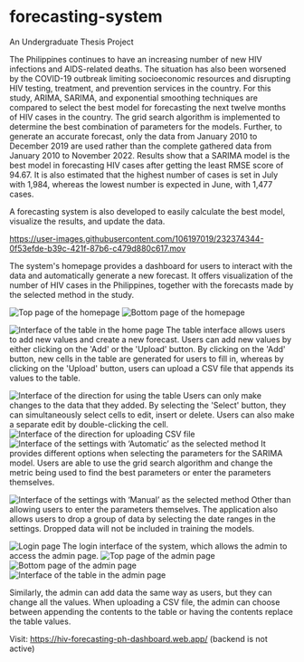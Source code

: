 # forecasting-system
An Undergraduate Thesis Project

The Philippines continues to have an increasing number of new HIV infections and AIDS-related deaths. The situation has also been worsened by the COVID-19 outbreak limiting socioeconomic resources and disrupting HIV testing, treatment, and prevention services in the country. For this study, ARIMA, SARIMA, and exponential smoothing techniques are compared to select the best model for forecasting the next twelve months of HIV cases in the country. The grid search algorithm is implemented to determine the best combination of parameters for the models. Further, to generate an accurate forecast, only the data from January 2010 to December 2019 are used rather than the complete gathered data from January 2010 to November 2022. Results show that a SARIMA model is the best model in forecasting HIV cases after getting the least RMSE score of 94.67. It is also estimated that the highest number of cases is set in July with 1,984, whereas the lowest number is expected in June, with 1,477 cases.

A forecasting system is also developed to easily calculate the best model, visualize the results, and update the data.

https://user-images.githubusercontent.com/106197019/232374344-0f53efde-b39c-421f-87b6-c479d880c617.mov



The system's homepage provides a dashboard for users to interact with the data and automatically generate a new forecast. It offers visualization of the number of HIV cases in the Philippines, together with the forecasts made by the selected method in the study.

![Top page of the homepage](https://github.com/abcd-arl/forecasting-system/assets/106197019/d5782c04-d179-41dd-b319-d58c1c4a424a)
![Bottom page of the homepage](https://github.com/abcd-arl/forecasting-system/assets/106197019/9f3f3994-8ec9-413d-a300-990617f80e1b)

![Interface of the table in the home page](https://github.com/abcd-arl/forecasting-system/assets/106197019/4515add0-8056-4cf6-8c5d-8c149b4f79cf)
The table interface allows users to add new values and create a new forecast. Users can add new values by either clicking on the 'Add' or the 'Upload' button. By clicking on the 'Add' button, new cells in the table are generated for users to fill in, whereas by clicking on the 'Upload' button, users can upload a CSV file that appends its values to the table.

![Interface of the direction for using the table](https://github.com/abcd-arl/forecasting-system/assets/106197019/0675c76b-4c39-4551-911e-4a2abd75646c)
Users can only make changes to the data that they added. By selecting the 'Select' button, they can simultaneously select cells to edit, insert or delete. Users can also make a separate edit by double-clicking the cell.
![Interface of the direction for uploading CSV file](https://github.com/abcd-arl/forecasting-system/assets/106197019/d5375e40-41af-43be-9abf-6dafb27d1999)
![Interface of the settings with ‘Automatic’ as the selected method](https://github.com/abcd-arl/forecasting-system/assets/106197019/f331bf24-b0da-442d-b8aa-f290d8bbf089)
It provides different options when selecting the parameters for the SARIMA model. Users are able to use the grid search algorithm and change the metric being used to find the best parameters or enter the parameters themselves.

![Interface of the settings with ‘Manual’ as the selected method](https://github.com/abcd-arl/forecasting-system/assets/106197019/4824b205-be77-40ad-a7ec-482b03cd6dc5)
Other than allowing users to enter the parameters themselves. The application also allows users to drop a group of data by selecting the date ranges in the settings. Dropped data will not be included in training the models.

![Login page](https://github.com/abcd-arl/forecasting-system/assets/106197019/ce7817c5-6a7b-4f01-baf5-afd5108952ab)
The login interface of the system, which allows the admin to access the admin page.
![Top page of the admin page](https://github.com/abcd-arl/forecasting-system/assets/106197019/fda486fa-2365-49c0-bfe2-081724ec0e5f)
![Bottom page of the admin page](https://github.com/abcd-arl/forecasting-system/assets/106197019/2b8048b3-e234-4ee1-a913-c7d0ffd7633b)
![Interface of the table in the admin page](https://github.com/abcd-arl/forecasting-system/assets/106197019/1e854689-e409-4380-bc09-1af225e56e95)

Similarly, the admin can add data the same way as users, but they can change all the values. When uploading a CSV file, the admin can choose between appending the contents to the table or having the contents replace the table values.



Visit: https://hiv-forecasting-ph-dashboard.web.app/ (backend is not active)
